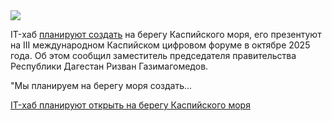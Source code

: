<!--2025-07-28 13:03:17-->
<div class="yb">
  <div class="rss habr"><img src="https://habrastorage.org/getpro/habr/upload_files/390/adb/b69/390adbb69c763aaa65f73afd2b1fffb0.jpg" /><p>IT-хаб <a href="https://tass.ru/obschestvo/24615803" rel="noopener noreferrer nofollow">планируют создать</a> на берегу Каспийского моря, его презентуют на III международном Каспийском цифровом форуме в октябре 2025 года. Об этом сообщил заместитель председателя правительства Республики Дагестан Ризван Газимагомедов.</p><p>"Мы планируем на берегу моря создать... <p class="titl"><a href="https://habr.com/ru/news/931736/?utm_source=habrahabr&utm_medium=rss&utm_campaign=931736">IT-хаб планируют открыть на берегу Каспийского моря</a></p></div>
</div>
